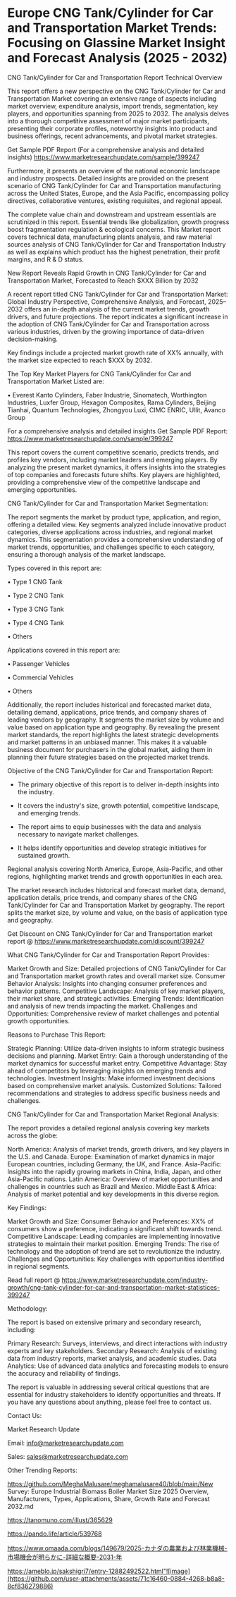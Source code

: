 # Europe CNG Tank/Cylinder for Car and Transportation Market Trends: Focusing on Glassine Market Insight and Forecast Analysis (2025 - 2032)
CNG Tank/Cylinder for Car and Transportation Report Technical Overview

This report offers a new perspective on the CNG Tank/Cylinder for Car and Transportation Market covering an extensive range of aspects including market overview, expenditure analysis, import trends, segmentation, key players, and opportunities spanning from 2025 to 2032. The analysis delves into a thorough competitive assessment of major market participants, presenting their corporate profiles, noteworthy insights into product and business offerings, recent advancements, and pivotal market strategies.

Get Sample PDF Report (For a comprehensive analysis and detailed insights) https://www.marketresearchupdate.com/sample/399247

Furthermore, it presents an overview of the national economic landscape and industry prospects. Detailed insights are provided on the present scenario of CNG Tank/Cylinder for Car and Transportation manufacturing across the United States, Europe, and the Asia Pacific, encompassing policy directives, collaborative ventures, existing requisites, and regional appeal.

The complete value chain and downstream and upstream essentials are scrutinized in this report. Essential trends like globalization, growth progress boost fragmentation regulation & ecological concerns. This Market report covers technical data, manufacturing plants analysis, and raw material sources analysis of CNG Tank/Cylinder for Car and Transportation Industry as well as explains which product has the highest penetration, their profit margins, and R & D status.

New Report Reveals Rapid Growth in CNG Tank/Cylinder for Car and Transportation Market, Forecasted to Reach $XXX Billion by 2032

A recent report titled CNG Tank/Cylinder for Car and Transportation Market: Global Industry Perspective, Comprehensive Analysis, and Forecast, 2025–2032 offers an in-depth analysis of the current market trends, growth drivers, and future projections. The report indicates a significant increase in the adoption of CNG Tank/Cylinder for Car and Transportation across various industries, driven by the growing importance of data-driven decision-making.

Key findings include a projected market growth rate of XX% annually, with the market size expected to reach $XXX by 2032.

The Top Key Market Players for CNG Tank/Cylinder for Car and Transportation Market Listed are:

• Everest Kanto Cylinders, Faber Industrie, Sinomatech, Worthington Industries, Luxfer Group, Hexagon Composites, Rama Cylinders, Beijing Tianhai, Quantum Technologies, Zhongyou Luxi, CIMC ENRIC, Ullit, Avanco Group

For a comprehensive analysis and detailed insights Get Sample PDF Report: https://www.marketresearchupdate.com/sample/399247

This report covers the current competitive scenario, predicts trends, and profiles key vendors, including market leaders and emerging players. By analyzing the present market dynamics, it offers insights into the strategies of top companies and forecasts future shifts. Key players are highlighted, providing a comprehensive view of the competitive landscape and emerging opportunities.

CNG Tank/Cylinder for Car and Transportation Market Segmentation:

The report segments the market by product type, application, and region, offering a detailed view. Key segments analyzed include innovative product categories, diverse applications across industries, and regional market dynamics. This segmentation provides a comprehensive understanding of market trends, opportunities, and challenges specific to each category, ensuring a thorough analysis of the market landscape.

Types covered in this report are:

• Type 1 CNG Tank

• Type 2 CNG Tank

• Type 3 CNG Tank

• Type 4 CNG Tank

• Others

Applications covered in this report are:

• Passenger Vehicles

• Commercial Vehicles

• Others

Additionally, the report includes historical and forecasted market data, detailing demand, applications, price trends, and company shares of leading vendors by geography. It segments the market size by volume and value based on application type and geography. By revealing the present market standards, the report highlights the latest strategic developments and market patterns in an unbiased manner. This makes it a valuable business document for purchasers in the global market, aiding them in planning their future strategies based on the projected market trends.

Objective of the CNG Tank/Cylinder for Car and Transportation Report:

- The primary objective of this report is to deliver in-depth insights into the industry.

- It covers the industry's size, growth potential, competitive landscape, and emerging trends.

- The report aims to equip businesses with the data and analysis necessary to navigate market challenges.

- It helps identify opportunities and develop strategic initiatives for sustained growth.

Regional analysis covering North America, Europe, Asia-Pacific, and other regions, highlighting market trends and growth opportunities in each area.

The market research includes historical and forecast market data, demand, application details, price trends, and company shares of the CNG Tank/Cylinder for Car and Transportation Market by geography. The report splits the market size, by volume and value, on the basis of application type and geography.

Get Discount on CNG Tank/Cylinder for Car and Transportation market report @ https://www.marketresearchupdate.com/discount/399247

What CNG Tank/Cylinder for Car and Transportation Report Provides:

Market Growth and Size: Detailed projections of CNG Tank/Cylinder for Car and Transportation market growth rates and overall market size.
Consumer Behavior Analysis: Insights into changing consumer preferences and behavior patterns.
Competitive Landscape: Analysis of key market players, their market share, and strategic activities.
Emerging Trends: Identification and analysis of new trends impacting the market.
Challenges and Opportunities: Comprehensive review of market challenges and potential growth opportunities.

Reasons to Purchase This Report:

Strategic Planning: Utilize data-driven insights to inform strategic business decisions and planning.
Market Entry: Gain a thorough understanding of the market dynamics for successful market entry.
Competitive Advantage: Stay ahead of competitors by leveraging insights on emerging trends and technologies.
Investment Insights: Make informed investment decisions based on comprehensive market analysis.
Customized Solutions: Tailored recommendations and strategies to address specific business needs and challenges.

CNG Tank/Cylinder for Car and Transportation Market Regional Analysis:

The report provides a detailed regional analysis covering key markets across the globe:

North America: Analysis of market trends, growth drivers, and key players in the U.S. and Canada.
Europe: Examination of market dynamics in major European countries, including Germany, the UK, and France.
Asia-Pacific: Insights into the rapidly growing markets in China, India, Japan, and other Asia-Pacific nations.
Latin America: Overview of market opportunities and challenges in countries such as Brazil and Mexico.
Middle East & Africa: Analysis of market potential and key developments in this diverse region.

Key Findings:

Market Growth and Size:
Consumer Behavior and Preferences: XX% of consumers show a preference, indicating a significant shift towards trend.
Competitive Landscape: Leading companies are implementing innovative strategies to maintain their market position.
Emerging Trends: The rise of technology and the adoption of trend are set to revolutionize the industry.
Challenges and Opportunities: Key challenges with opportunities identified in regional segments.

Read full report @ https://www.marketresearchupdate.com/industry-growth/cng-tank-cylinder-for-car-and-transportation-market-statistices-399247

Methodology:

The report is based on extensive primary and secondary research, including:

Primary Research: Surveys, interviews, and direct interactions with industry experts and key stakeholders.
Secondary Research: Analysis of existing data from industry reports, market analysis, and academic studies.
Data Analytics: Use of advanced data analytics and forecasting models to ensure the accuracy and reliability of findings.

The report is valuable in addressing several critical questions that are essential for industry stakeholders to identify opportunities and threats. If you have any questions about anything, please feel free to contact us.

Contact Us:

Market Research Update

Email: info@marketresearchupdate.com

Sales: sales@marketresearchupdate.com

Other Trending Reports:

https://github.com/MeghaMalusare/meghamalusare40/blob/main/New Survey: Europe Industrial Biomass Boiler Market Size 2025 Overview, Manufacturers, Types, Applications, Share, Growth Rate and Forecast 2032.md

https://tanomuno.com/illust/365629

https://pando.life/article/539768

https://www.omaada.com/blogs/149679/2025-カナダの農業および林業機械-市場機会が明らかに-詳細な概要-2031-年

https://ameblo.jp/sakshigri7/entry-12882492522.html"![image](https://github.com/user-attachments/assets/71c16460-0884-4268-b8a8-8cf836279886)
